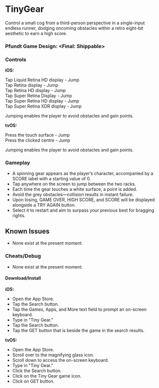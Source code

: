 # TinyGear

Control a small cog from a third-person perspective in a single-input endless runner, dodging oncoming obstacles within a retro eight-bit aesthetic to earn a high score.

### **Pfundt Game Design: \<Final: Shippable\>**

### **Controls**

**iOS:**

Tap Liquid Retina HD display - Jump
<br>
Tap Retina display - Jump
<br>
Tap Retina HD display - Jump
<br>
Tap Super Retina Display - Jump
<br>
Tap Super Retina HD display - Jump
<br>
Tap Super Retina XDR display - Jump

Jumping enables the player to avoid obstacles and gain points.

**tvOS:**

Press the touch surface - Jump
<br>
Press the clicked centre - Jump

Jumping enables the player to avoid obstacles and gain points.

### **Gameplay**

- A spinning gear appears as the player’s character, accompanied by a SCORE label with a starting value of 0.
- Tap anywhere on the screen to jump between the two racks.
- Each time the gear touches a white surface, a point is added.
- Avoid the grey obstacles—collision results in instant failure.
- Upon losing, GAME OVER, HIGH SCORE, and SCORE will be displayed alongside a TRY AGAIN button.
- Select it to restart and aim to surpass your previous best for bragging rights.

## **Known Issues**

- None exist at the present moment.

### **Cheats/Debug**

- None exist at the present moment.

#### **Download/Install**

**iOS:**

- Open the App Store.
- Tap the Search button.
- Tap the Games, Apps, and More text field to prompt an on-screen keyboard.
- Type in "Tiny Gear."
- Tap the Search button.
- Tap the GET button that is beside the game in the search results.


**tvOS:**
  
- Open the App Store.
- Scroll over to the magnifying glass icon.
- Scroll down to access the on-screen keyboard.
- Type in "Tiny Gear."
- Click the Search button.
- Click on the Tiny Gear game icon.
- Click on GET button.
